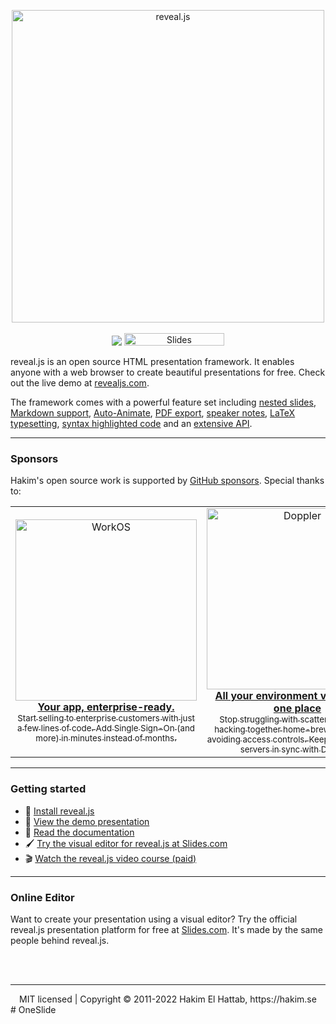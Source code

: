 <p align="center">
  <a href="https://revealjs.com">
  <img src="https://hakim-static.s3.amazonaws.com/reveal-js/logo/v1/reveal-black-text-sticker.png" alt="reveal.js" width="500">
  </a>
  <br><br>
  <a href="https://github.com/hakimel/reveal.js/actions"><img src="https://github.com/hakimel/reveal.js/workflows/tests/badge.svg"></a>
  <a href="https://slides.com/"><img src="https://s3.amazonaws.com/static.slid.es/images/slides-github-banner-320x40.png?1" alt="Slides" width="160" height="20"></a>
</p>

reveal.js is an open source HTML presentation framework. It enables anyone with a web browser to create beautiful presentations for free. Check out the live demo at [revealjs.com](https://revealjs.com/).

The framework comes with a powerful feature set including [nested slides](https://revealjs.com/vertical-slides/), [Markdown support](https://revealjs.com/markdown/), [Auto-Animate](https://revealjs.com/auto-animate/), [PDF export](https://revealjs.com/pdf-export/), [speaker notes](https://revealjs.com/speaker-view/), [LaTeX typesetting](https://revealjs.com/math/), [syntax highlighted code](https://revealjs.com/code/) and an [extensive API](https://revealjs.com/api/).

---

### Sponsors
Hakim's open source work is supported by <a href="https://github.com/sponsors/hakimel">GitHub sponsors</a>. Special thanks to:
<div align="center">
  <table>
    <td align="center">
      <a href="https://workos.com/?utm_campaign=github_repo&utm_medium=referral&utm_content=revealjs&utm_source=github">
        <div>
          <img src="https://user-images.githubusercontent.com/629429/151508669-efb4c3b3-8fe3-45eb-8e47-e9510b5f0af1.svg" width="290" alt="WorkOS">
        </div>
        <b>Your app, enterprise-ready.</b>
        <div>
          <sub>Start selling to enterprise customers with just a few lines of code. Add Single Sign-On (and more) in minutes instead of months.</sup>
        </div>
      </a>
    </td>
    <td align="center">
      <a href="https://www.doppler.com/?utm_campaign=github_repo&utm_medium=referral&utm_content=revealjs&utm_source=github">
        <div>
          <img src="https://user-images.githubusercontent.com/629429/151510865-9fd454f1-fd8c-4df4-b227-a54b87313db4.png" width="290" alt="Doppler">
        </div>
        <b>All your environment variables, in one place</b>
        <div>
          <sub>Stop struggling with scattered API keys, hacking together home-brewed tools, and avoiding access controls. Keep your team and servers in sync with Doppler.</sup>
        </div>
      </a>
    </td>
  </table>
</div>

---

### Getting started
- 🚀 [Install reveal.js](https://revealjs.com/installation)
- 👀 [View the demo presentation](https://revealjs.com/demo)
- 📖 [Read the documentation](https://revealjs.com/markup/)
- 🖌 [Try the visual editor for reveal.js at Slides.com](https://slides.com/)
- 🎬 [Watch the reveal.js video course (paid)](https://revealjs.com/course)

---

### Online Editor
Want to create your presentation using a visual editor? Try the official reveal.js presentation platform for free at [Slides.com](https://slides.com). It's made by the same people behind reveal.js.

<br>
<br>

--- 
<div align="center">
  MIT licensed | Copyright © 2011-2022 Hakim El Hattab, https://hakim.se
</div>
#   O n e S l i d e  
 
